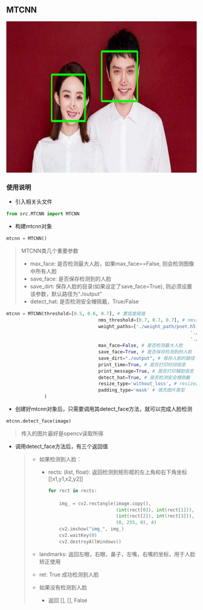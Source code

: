 ## MTCNN
<img src="https://github.com/zhaocc1106/MTCNN_test/blob/master/test3_prediction.jpg"  height="400" width="600" alt="">

### 使用说明

- 引入相关头文件

```python
from src.MTCNN import MTCNN
```

- 构建mtcnn对象

```python
mtcnn = MTCNN()
```

> MTCNN类几个重要参数
>
> - max_face: 是否检测最大人脸，如果max_face==False, 则会检测图像中所有人脸
> - save_face: 是否保存检测到的人脸
> - save_dirt: 保存人脸的目录(如果设定了save_face=True), 则必须设置该参数，默认路径为"./output"
> - detect_hat: 是否检测安全帽佩戴，True/False

```python
mtcnn = MTCNN(threshold=[0.5, 0.6, 0.7], # 置信度阈值
              					  nms_threshold=[0.7, 0.7, 0.7], # nms阈值
             				 	  weight_paths=['./weight_path/pnet.h5', # 权重文件路径
                            										'./weight_path/rnet.h5',
                           								 			'./weight_path/onet.h5'],
                                  max_face=False, # 是否检测最大人脸
                                  save_face=True, # 是否保存检测到的人脸
                                  save_dirt="./output", # 保存人脸的路径
                                  print_time=True, # 是否打印时间信息
                                  print_message=True, # 是否打印辅助信息
                                  detect_hat=True, # 是否检测安全帽佩戴
                                  resize_type='without_loss', # resize图片类型
                                  padding_type='mask' # 填充图片类型
              )
```



- 创建好mtcnn对象后，只需要调用其detect_face方法，就可以完成人脸检测

```python
mtcnn.detect_face(image)
```

> 传入的图片最好是opencv读取所得

- 调用detect_face方法后，有三个返回值

  >- 如果检测到人脸：
  >
  >   - rects: (list, float): 返回检测到矩形框的左上角和右下角坐标 [[x1,y1,x2,y2]]
  >
  >     ```python
  >     for rect in rects:
  >     
  >         img_ = cv2.rectangle(image.copy(), 
  >                              (int(rect[0]), int(rect[1])),
  >                              (int(rect[2]), int(rect[3])),
  >                              (0, 255, 0), 4)
  >         cv2.imshow("img_", img_)
  >         cv2.waitKey(0)
  >         cv2.destroyAllWindows()
  >     ```
  >
  >  - landmarks: 返回左眼，右眼，鼻子，左嘴，右嘴的坐标，用于人脸矫正使用
  >
  >  - ret: True 成功检测到人脸
  >
  >- 如果没有检测到人脸
  >
  >   - 返回 [], [], False

  
